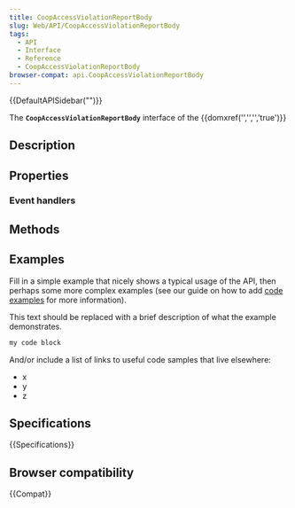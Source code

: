 ```yaml
---
title: CoopAccessViolationReportBody
slug: Web/API/CoopAccessViolationReportBody
tags:
  - API
  - Interface
  - Reference
  - CoopAccessViolationReportBody
browser-compat: api.CoopAccessViolationReportBody
---
```

{{DefaultAPISidebar("")}}

The **`CoopAccessViolationReportBody`** interface of the {{domxref('','','','true')}} 

## Description

 

## Properties



### Event handlers



## Methods



## Examples

Fill in a simple example that nicely shows a typical usage of the API, then perhaps some more complex examples (see our guide on how to add [code examples](/en-US/docs/MDN/Contribute/Structures/Code_examples) for more information).

This text should be replaced with a brief description of what the example demonstrates.

```js
my code block
```

And/or include a list of links to useful code samples that live elsewhere:

*   x
*   y
*   z

## Specifications

{{Specifications}}

## Browser compatibility

{{Compat}}

